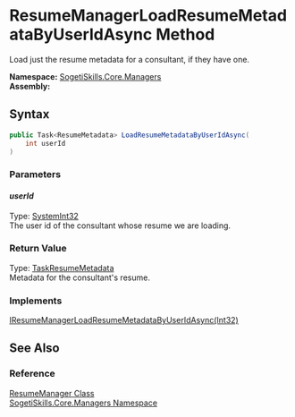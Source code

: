 ResumeManagerLoadResumeMetadataByUserIdAsync Method
===================================================
Load just the resume metadata for a consultant, if they have one.

**Namespace:** [SogetiSkills.Core.Managers][1]  
**Assembly:**

Syntax
------

```csharp
public Task<ResumeMetadata> LoadResumeMetadataByUserIdAsync(
	int userId
)
```

### Parameters

#### *userId*
Type: [SystemInt32][2]  
The user id of the consultant whose resume we are loading.

### Return Value
Type: [Task][3][ResumeMetadata][4]  
Metadata for the consultant's resume.
### Implements
[IResumeManagerLoadResumeMetadataByUserIdAsync(Int32)][5]  


See Also
--------

### Reference
[ResumeManager Class][6]  
[SogetiSkills.Core.Managers Namespace][1]  

[1]: ../README.md
[2]: http://msdn.microsoft.com/en-us/library/td2s409d
[3]: http://msdn.microsoft.com/en-us/library/dd321424
[4]: ../../SogetiSkills.Core.Models/ResumeMetadata/README.md
[5]: ../IResumeManager/LoadResumeMetadataByUserIdAsync.md
[6]: README.md